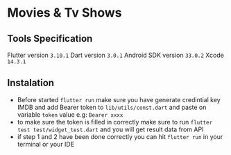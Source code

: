 # Movies & Tv Shows

## Tools Specification

Flutter version `3.10.1`
Dart version `3.0.1`
Android SDK version `33.0.2`
Xcode `14.3.1`

## Instalation

- Before started `flutter run` make sure you have generate credintial key IMDB and add Bearer token to `lib/utils/const.dart` and paste on variable `token` value e.g: `Bearer xxxx`
- to make sure the token is filled in correctly make sure to run  `flutter test test/widget_test.dart` and you will get result data from API
- if step 1 and 2 have been done correctly you can hit `flutter run` in your terminal or your IDE
